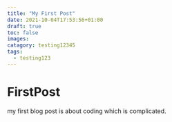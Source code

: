 ```yaml
---
title: "My First Post"
date: 2021-10-04T17:53:56+01:00
draft: true
toc: false
images:
catagory: testing12345
tags:
  - testing123
---
```

# FirstPost
my first blog post is about coding which is complicated.
